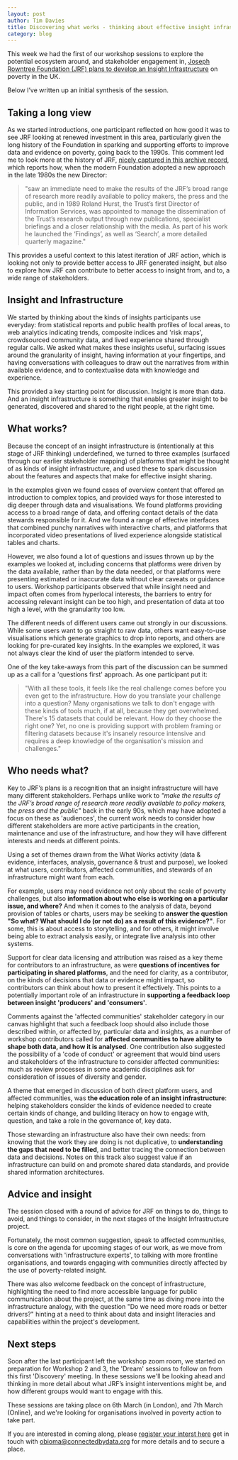```yaml
---
layout: post
author: Tim Davies
title: Discovering what works - thinking about effective insight infrastructures.
category: blog
---
```


This week we had the first of our workshop sessions to explore the potential ecosystem around, and stakeholder engagement in, [Joseph Rowntree Foundation (JRF) plans to develop an Insight Infrastructure](http://connectedbydata.org/projects/2022-jrf-ecosystem) on poverty in the UK.

Below I’ve written up an initial synthesis of the session. 

<!--more-->

## Taking a long view

As we started introductions, one participant reflected on how good it was to see JRF looking at renewed investment in this area, particularly given the long history of the Foundation in sparking and supporting efforts to improve data and evidence on poverty, going back to the 1990s. This comment led me to look more at the history of JRF, [nicely captured in this archive record](https://archiveshub.jisc.ac.uk/search/archives/718a6d94-c0e7-3050-b1b2-b1b265fe601f), which reports how, when the modern Foundation adopted a new approach in the late 1980s the new Director:

> "saw an immediate need to make the results of the JRF’s broad range of research more readily available to policy makers, the press and the public, and in 1989 Roland Hurst, the Trust’s first Director of Information Services, was appointed to manage the dissemination of the Trust’s research output through new publications, specialist briefings and a closer relationship with the media. As part of his work he launched the ‘Findings’, as well as ‘Search’, a more detailed quarterly magazine."

This provides a useful context to this latest iteration of JRF action, which is looking not only to provide better access to JRF generated insight, but also to explore how JRF can contribute to better access to insight from, and to, a wide range of stakeholders.


## Insight and Infrastructure

We started by thinking about the kinds of insights participants use everyday: from statistical reports and public health profiles of local areas, to web analytics indicating trends, composite indices and 'risk maps', crowdsourced community data, and lived experience shared through regular calls. We asked what makes these insights useful, surfacing issues around the granularity of insight, having information at your fingertips, and having conversations with colleagues to draw out the narratives from within available evidence, and to contextualise data with knowledge and experience.

This provided a key starting point for discussion. Insight is more than data. And an insight infrastructure is something that enables greater insight to be generated, discovered and shared to the right people, at the right time.


## What works?

Because the concept of an insight infrastructure is (intentionally at this stage of JRF thinking) underdefined, we turned to three examples (surfaced through our earlier stakeholder mapping) of platforms that might be thought of as kinds of insight infrastructure, and used these to spark discussion about the features and aspects that make for effective insight sharing.

In the examples given we found cases of overview content that offered an introduction to complex topics, and provided ways for those interested to dig deeper through data and visualisations. We found platforms providing access to a broad range of data, and offering contact details of the data stewards responsible for it. And we found a range of effective interfaces that combined punchy narratives with interactive charts, and platforms that incorporated video presentations of lived experience alongside statistical tables and charts.

However, we also found a lot of questions and issues thrown up by the examples we looked at, including concerns that platforms were driven by the data available, rather than by the data needed, or that platforms were presenting estimated or inaccurate data without clear caveats or guidance to users. Workshop participants observed that while insight need and impact often comes from hyperlocal interests, the barriers to entry for accessing relevant insight can be too high, and presentation of data at too high a level, with the granularity too low.

The different needs of different users came out strongly in our discussions. While some users want to go straight to raw data, others want easy-to-use visualisations which generate graphics to drop into reports, and others are looking for pre-curated key insights. In the examples we explored, it was not always clear the kind of user the platform intended to serve.

One of the key take-aways from this part of the discussion can be summed up as a call for a 'questions first' approach. As one participant put it:


> "With all these tools, it feels like the real challenge comes before you even get to the infrastructure. How do you translate your challenge into a question? Many organisations we talk to don't engage with these kinds of tools much, if at all, because they get overwhelmed. There's 15 datasets that could be relevant. How do they choose the right one? Yet, no one is providing support with problem framing or filtering datasets because it's insanely resource intensive and requires a deep knowledge of the organisation's mission and challenges."


## Who needs what?

Key to JRF’s plans is a recognition that an insight infrastructure will have many different stakeholders. Perhaps unlike work to _"make the results of the JRF’s broad range of research more readily available to policy makers, the press and the public"_ back in the early 90s, which may have adopted a focus on these as 'audiences', the current work needs to consider how different stakeholders are more active participants in the creation, maintenance and use of the infrastructure, and how they will have different interests and needs at different points.

Using a set of themes drawn from the What Works activity (data & evidence, interfaces, analysis, governance & trust and purpose), we looked at what users, contributors, affected communities, and stewards of an infrastructure might want from each.

For example, users may need evidence not only about the scale of poverty challenges, but also **information about who else is working on a particular issue, and where?** And when it comes to the analysis of data, beyond provision of tables or charts, users may be seeking to **answer the question "So what? What should I do (or not do) as a result of this evidence?"**. For some, this is about access to storytelling, and for others, it might involve being able to extract analysis easily, or integrate live analysis into other systems.

Support for clear data licensing and attribution was raised as a key theme for contributors to an infrastructure, as were **questions of incentives for participating in shared platforms**, and the need for clarity, as a contributor, on the kinds of decisions that data or evidence might impact, so contributors can think about how to present it effectively. This points to a potentially important role of an infrastructure in **supporting a feedback loop between insight 'producers' and 'consumers'**.

Comments against the 'affected communities' stakeholder category in our canvas highlight that such a feedback loop should also include those described within, or affected by, particular data and insights, as a number of workshop contributors called for **affected communities to have ability to shape both data, and how it is analysed**. One contribution also suggested the possibility of a 'code of conduct' or agreement that would bind users and stakeholders of the infrastructure to consider affected communities: much as review processes in some academic disciplines ask for consideration of issues of diversity and gender.

A theme that emerged in discussion of both direct platform users, and affected communities, was **the education role of an insight infrastructure**: helping stakeholders consider the kinds of evidence needed to create certain kinds of change, and building literacy on how to engage with, question, and take a role in the governance of, key data.

Those stewarding an infrastructure also have their own needs: from knowing that the work they are doing is not duplicative, to **understanding the gaps that need to be filled**, and better tracing the connection between data and decisions. Notes on this track also suggest value if an infrastructure can build on and promote shared data standards, and provide shared information architectures.


## Advice and insight

The session closed with a round of advice for JRF on things to do, things to avoid, and things to consider, in the next stages of the Insight Infrastructure project.

Fortunately, the most common suggestion, speak to affected communities, is core on the agenda for upcoming stages of our work, as we move from conversations with 'infrastructure experts', to talking with more frontline organisations, and towards engaging with communities directly affected by the use of poverty-related insight.

There was also welcome feedback on the concept of infrastructure, highlighting the need to find more accessible language for public communication about the project, at the same time as diving more into the infrastructure analogy, with the question "Do we need more roads or better drivers?" hinting at a need to think about data and insight literacies and capabilities within the project's development.


## Next steps

Soon after the last participant left the workshop zoom room, we started on preparation for Workshop 2 and 3, the 'Dream' sessions to follow on from this first 'Discovery' meeting. In these sessions we'll be looking ahead and thinking in more detail about what JRF’s insight interventions might be, and how different groups would want to engage with this.

These sessions are taking place on 6th March (in London), and 7th March (Online), and we're looking for organisations involved in poverty action to take part.

If you are interested in coming along, please [register your interst here](https://airtable.com/shrSucwiRDPdEchuU) get in touch with [obioma@connectedbydata.org](mailto:obioma@connectedbydata.org) for more details and to secure a place.
